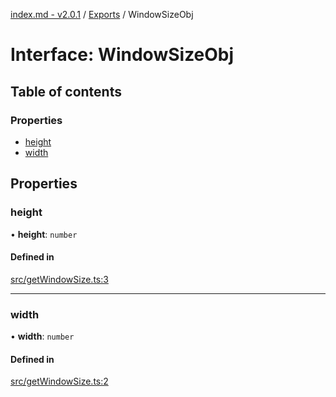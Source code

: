 [index.md - v2.0.1](../README.md) / [Exports](../modules.md) / WindowSizeObj

# Interface: WindowSizeObj

## Table of contents

### Properties

- [height](WindowSizeObj.md#height)
- [width](WindowSizeObj.md#width)

## Properties

### height

• **height**: `number`

#### Defined in

[src/getWindowSize.ts:3](https://github.com/saqqdy/js-cool/blob/04bfaf9/src/getWindowSize.ts#L3)

___

### width

• **width**: `number`

#### Defined in

[src/getWindowSize.ts:2](https://github.com/saqqdy/js-cool/blob/04bfaf9/src/getWindowSize.ts#L2)
